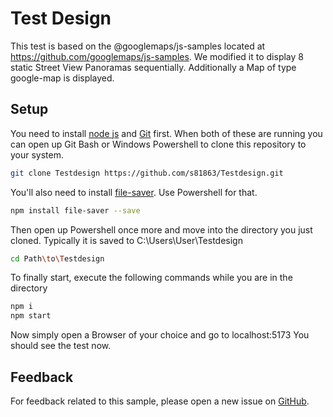 # Test Design

This test is based on the @googlemaps/js-samples located at
https://github.com/googlemaps/js-samples.
We modified it to display 8 static Street View Panoramas sequentially. Additionally a Map of type google-map is displayed.

## Setup

You need to install [node js](https://nodejs.org/en) and [Git](https://git-scm.com/downloads) first.
When both of these are running you can open up Git Bash or Windows Powershell to clone this repository to your system.
```sh
git clone Testdesign https://github.com/s81863/Testdesign.git
```
You'll also need to install [file-saver](https://www.npmjs.com/package/file-saver). Use Powershell for that.
```sh
npm install file-saver --save
```
Then open up Powershell once more and move into the directory you just cloned. Typically it is saved to C:\Users\User\Testdesign

```sh
cd Path\to\Testdesign
```
To finally start, execute the following commands while you are in the directory
```sh
npm i
npm start
```
Now simply open a Browser of your choice and go to localhost:5173 You should see the test now.

## Feedback

For feedback related to this sample, please open a new issue on
[GitHub](https://github.com/s81863/Testdesign/issues).
